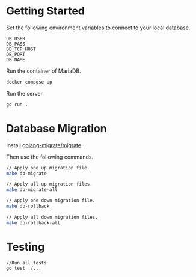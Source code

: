 # Getting Started

Set the following environment variables to connect to your local database.

```
DB_USER
DB_PASS
DB_TCP_HOST
DB_PORT
DB_NAME
```

Run the container of MariaDB.

```bash
docker compose up
```

Run the server.

```bash
go run .
```

# Database Migration

Install [golang-migrate/migrate](https://github.com/golang-migrate/migrate).

Then use the following commands.

```bash
// Apply one up migration file.
make db-migrate

// Apply all up migration files.
make db-migrate-all

// Apply one down migration file.
make db-rollback

// Apply all down migration files.
make db-rollback-all
```

# Testing

```bash
//Run all tests
go test ./...
```
